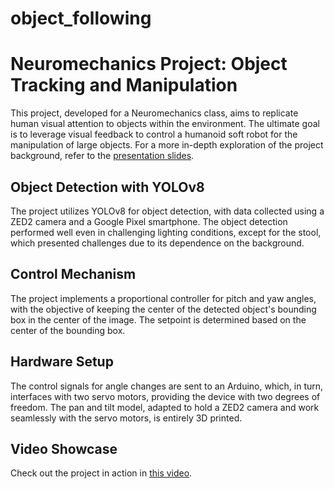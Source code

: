 # object_following
# Neuromechanics Project: Object Tracking and Manipulation

This project, developed for a Neuromechanics class, aims to replicate human visual attention to objects within the environment. The ultimate goal is to leverage visual feedback to control a humanoid soft robot for the manipulation of large objects. For a more in-depth exploration of the project background, refer to the [presentation slides](https://sites.google.com/view/danielcheney/portfolio/object-following).

## Object Detection with YOLOv8

The project utilizes YOLOv8 for object detection, with data collected using a ZED2 camera and a Google Pixel smartphone. The object detection performed well even in challenging lighting conditions, except for the stool, which presented challenges due to its dependence on the background.

## Control Mechanism

The project implements a proportional controller for pitch and yaw angles, with the objective of keeping the center of the detected object's bounding box in the center of the image. The setpoint is determined based on the center of the bounding box.

## Hardware Setup

The control signals for angle changes are sent to an Arduino, which, in turn, interfaces with two servo motors, providing the device with two degrees of freedom. The pan and tilt model, adapted to hold a ZED2 camera and work seamlessly with the servo motors, is entirely 3D printed.

## Video Showcase

Check out the project in action in [this video](https://youtu.be/zmI6Sb6QFVg).
